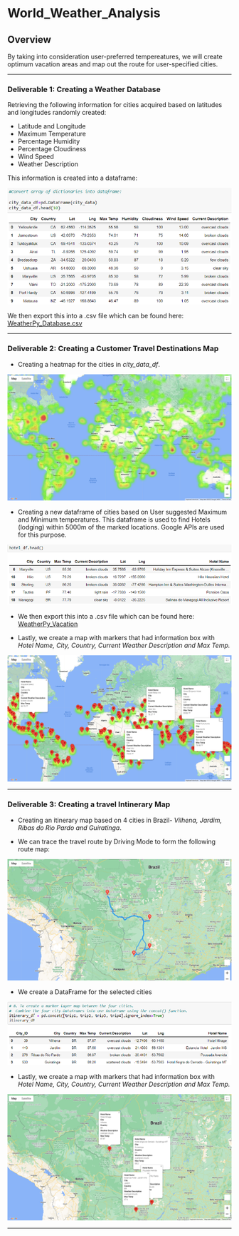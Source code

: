 # World_Weather_Analysis

## Overview  

By taking into consideration user-preferred tempereatures, we will create optimum vacation areas and map out the route for user-specified cities.

---
### Deliverable 1: Creating a Weather Database  

Retrieving the following information for cities acquired based on latitudes and longitudes randomly created:
  
- Latitude and Longitude
- Maximum Temperature
- Percentage Humidity
- Percentage Cloudiness
- Wind Speed
- Weather Description  
    
This information is created into a dataframe:  

![city_data_df](https://github.com/SoumyaAbraham/World_Weather_Analysis/blob/main/Screenshots/city_data_df.png)

We then export this into a .csv file which can be found here: 
[WeatherPy_Database.csv](https://github.com/SoumyaAbraham/World_Weather_Analysis/blob/main/Weather_Database/WeatherPy_Database.csv)  

---

### Deliverable 2: Creating a Customer Travel Destinations Map  

* Creating a heatmap for the cities in *city_data_df*.  

![heatmap](https://github.com/SoumyaAbraham/World_Weather_Analysis/blob/main/Screenshots/heatmap.png)  

* Creating a new dataframe of cities based on User suggested Maximum and Minimum temperatures. This dataframe is used to find Hotels (lodging) within 5000m of the marked locations. Google APIs are used for this purpose.  

![hotel_df](https://github.com/SoumyaAbraham/World_Weather_Analysis/blob/main/Screenshots/hotel_df.png)  

* We then export this into a .csv file which can be found here: 
[WeatherPy_Vacation](https://github.com/SoumyaAbraham/World_Weather_Analysis/blob/main/Vacation_Search/WeatherPy_vacation.csv)

* Lastly, we create a map with markers that had information box with *Hotel Name, City, Country, Current Weather Description and Max Temp.*  

![WeatherPy_Vacation](https://github.com/SoumyaAbraham/World_Weather_Analysis/blob/main/Vacation_Search/WeatherPy_Vacation_Map.png)

---

### Deliverable 3: Creating a travel Intinerary Map  

* Creating an itinerary map based on 4 cities in Brazil- _Vilhena, Jardim, Ribas do Rio Pardo and Guiratinga_.

* We can trace the travel route by Driving Mode to form the following route map:  

![WeatherPy_TravelMap](https://github.com/SoumyaAbraham/World_Weather_Analysis/blob/main/Vacation_Itinerary/WeatherPy_travel_map.png.png)  

* We create a DataFrame for the selected cities  

![itinerary_df](https://github.com/SoumyaAbraham/World_Weather_Analysis/blob/main/Screenshots/itinerary_df.png)  

* Lastly, we create a map with markers that had information box with *Hotel Name, City, Country, Current Weather Description and Max Temp.*  

![WeatherPy_marker_map](https://github.com/SoumyaAbraham/World_Weather_Analysis/blob/main/Vacation_Itinerary/WeatherPy_travel_map_markers.png.png)

---













